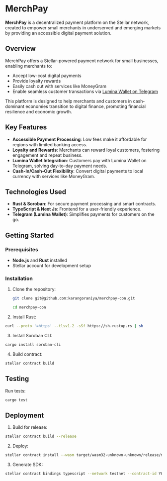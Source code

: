 # MerchPay

**MerchPay** is a decentralized payment platform on the Stellar network, created to empower small merchants in underserved and emerging markets by providing an accessible digital payment solution.

## Overview

MerchPay offers a Stellar-powered payment network for small businesses, enabling merchants to:

- Accept low-cost digital payments
- Provide loyalty rewards
- Easily cash out with services like MoneyGram
- Enable seamless customer transactions via [Lumina Wallet on Telegram](https://t.me/luminawalletbot/wallet)

This platform is designed to help merchants and customers in cash-dominant economies transition to digital finance, promoting financial resilience and economic growth.

## Key Features

- **Accessible Payment Processing**: Low fees make it affordable for regions with limited banking access.
- **Loyalty and Rewards**: Merchants can reward loyal customers, fostering engagement and repeat business.
- **Lumina Wallet Integration**: Customers pay with Lumina Wallet on Telegram, solving day-to-day payment needs.
- **Cash-In/Cash-Out Flexibility**: Convert digital payments to local currency with services like MoneyGram.

## Technologies Used

- **Rust & Soroban**: For secure payment processing and smart contracts.
- **TypeScript & Next Js**: Frontend for a user-friendly experience.
- **Telegram (Lumina Wallet)**: Simplifies payments for customers on the go.

## Getting Started

### Prerequisites

- **Node.js** and **Rust** installed
- Stellar account for development setup

### Installation

1. Clone the repository:
   ```bash
   git clone git@github.com:karangoraniya/merchpay-con.git
   ```
   ```bash
   cd merchpay-con
   ```
2. Install Rust:

```bash
curl --proto '=https' --tlsv1.2 -sSf https://sh.rustup.rs | sh
```

3. Install Soroban CLI:

```bash
cargo install soroban-cli
```

4. Build contract:

```bash
stellar contract build
```

## Testing

Run tests:

```bash
cargo test
```

## Deployment

1. Build for release:

```bash
stellar contract build --release
```

2. Deploy:

```bash
stellar contract install --wasm target/wasm32-unknown-unknown/release/merchpay.wasm --network testnet
```

3. Generate SDK:

```bash
stellar contract bindings typescript --network testnet --contract-id YOUR_CONTRACT_ID --output-dir ../frontend/contract-sdk
```
